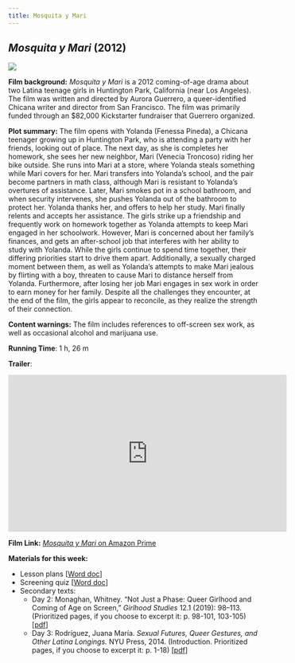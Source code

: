 ```yaml
---
title: Mosquita y Mari
---
```


## *Mosquita y Mari* (2012)

<a href="https://loftcinema.org/files/2013/01/mosquitaymari-webposter.jpg">
<img src="https://loftcinema.org/files/2013/01/mosquitaymari-webposter.jpg" class="poster">
</a>

**Film background:** *Mosquita y Mari* is a 2012 coming-of-age drama about two Latina teenage girls in Huntington Park, California (near Los Angeles). The film was written and directed by Aurora Guerrero, a queer-identified Chicana writer and director from San Francisco.  The film was primarily funded through an $82,000 Kickstarter fundraiser that Guerrero organized.

**Plot summary:** The film opens with Yolanda (Fenessa Pineda), a Chicana teenager growing up in Huntington Park, who is attending a party with her friends, looking out of place. The next day, as she is completes her homework, she sees her new neighbor, Mari (Venecia Troncoso) riding her bike outside. She runs into Mari at a store, where Yolanda steals something while Mari covers for her. Mari transfers into Yolanda’s school, and the pair become partners in math class, although Mari is resistant to Yolanda’s overtures of assistance. Later, Mari smokes pot in a school bathroom, and when security intervenes, she pushes Yolanda out of the bathroom to protect her. Yolanda thanks her, and offers to help her study. Mari finally relents and accepts her assistance. The girls strike up a friendship and frequently work on homework together as Yolanda attempts to keep Mari engaged in her schoolwork. However, Mari is concerned about her family’s finances, and gets an after-school job that interferes with her ability to study with Yolanda. While the girls continue to spend time together, their differing priorities start to drive them apart. Additionally, a sexually charged moment between them, as well as Yolanda’s attempts to make Mari jealous by flirting with a boy, threaten to cause Mari to distance herself from Yolanda. Furthermore, after losing her job Mari engages in sex work in order to earn money for her family. Despite all the challenges they encounter, at the end of the film, the girls appear to reconcile, as they realize the strength of their connection.

**Content warnings:** The film includes references to off-screen sex work, as well as occasional alcohol and marijuana use.

**Running Time**: 1 h, 26 m

**Trailer**:
<div class="video-container">
<iframe width="560" height="315" src="https://www.youtube.com/embed/GUaDJ5omP3Y" frameborder="0" allow="accelerometer; autoplay; clipboard-write; encrypted-media; gyroscope; picture-in-picture" allowfullscreen></iframe>
</div>

**Film Link:** [*Mosquita y Mari* on Amazon Prime](https://www.amazon.com/Mosquita-y-Mari-Fenessa-Pineda/dp/B08BBLTTDL/ref=tmm_aiv_swatch_0?_encoding=UTF8&qid=&sr=)

**Materials for this week:**
* Lesson plans [<a href="/modules/unit 2: drama/Mosquita y Mari LP.docx" download>Word doc</a>]
* Screening quiz [<a href="/modules/unit 2: drama/Mosquita y Mari Quiz.docx"  download>Word doc</a>]
*	Secondary texts:
    * Day 2: Monaghan, Whitney. “Not Just a Phase: Queer Girlhood and Coming of Age on Screen,” *Girlhood Studies* 12.1 (2019): 98–113. (Prioritized pages, if you choose to excerpt it: p. 98-101, 103-105) [<a href="/modules/unit 2: drama/Day 2 Reading - Monaghan.pdf" download>pdf</a>]
    * Day 3: Rodríguez, Juana María. *Sexual Futures, Queer Gestures, and Other Latina Longings.* NYU Press, 2014. (Introduction. Prioritized pages, if you choose to excerpt it: p. 1-18) [<a href="/modules/unit 2: drama/Day 3 Reading - Rodriguez.pdf" download>pdf</a>]

